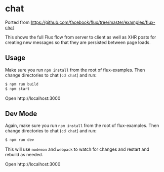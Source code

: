 # chat

Ported from https://github.com/facebook/flux/tree/master/examples/flux-chat

This shows the full Flux flow from server to client as well as XHR posts for creating new messages so that they are persisted between page loads.

## Usage

Make sure you run `npm install` from the root of flux-examples. Then change directories to chat (`cd chat`) and run:

```bash
$ npm run build
$ npm start
```

Open http://localhost:3000

## Dev Mode

Again, make sure you run `npm install` from the root of flux-examples. Then change directories to chat (`cd chat`) and run:

```bash
$ npm run dev
```

This will use `nodemon` and `webpack` to watch for changes and restart and rebuild as needed.

Open http://localhost:3000
